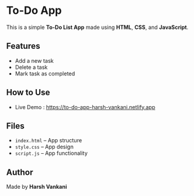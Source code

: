 # To-Do App

This is a simple **To-Do List App** made using **HTML**, **CSS**, and **JavaScript**.

## Features

* Add a new task
* Delete a task
* Mark task as completed

## How to Use

* Live Demo : https://to-do-app-harsh-vankani.netlify.app

## Files

* `index.html` – App structure
* `style.css` – App design
* `script.js` – App functionality

## Author

Made by **Harsh Vankani**

